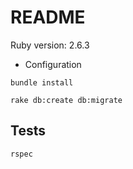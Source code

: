 # README

Ruby version: 2.6.3

* Configuration

```bundle install```

```rake db:create db:migrate```

## Tests

```rspec```
